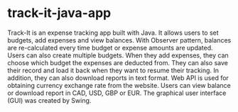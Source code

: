 # track-it-java-app
Track-It is an expense tracking app built with Java. 
It allows users to set budgets, add expenses and view balances. 
With Observer pattern, balances are re-calculated every time budget or expense amounts are updated.
Users can also create multiple budgets. When they add expenses, they can choose which budget the expenses are deducted from.
They can also save their record and load it back when they want to resume their tracking. 
In addition, they can also download reports in text format. 
Web API is used for obtaining currency exchange rate from the website. 
Users can view balance or download report in CAD, USD, GBP or EUR.
The graphical user interface (GUI) was created by Swing.
